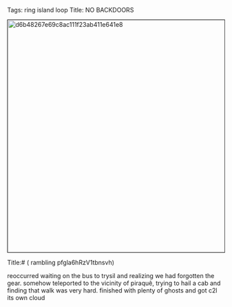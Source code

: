 Tags: ring island loop
Title: NO BACKDOORS
  
<p><img src="https://objects.hbvu.su/blotpix/2015/11/23
.jpeg" width=540 height=540 alt="d6b48267e69c8ac111f23ab411e641e8" border=1></p>
Title:# ( rambling pfgla6hRzV1tbnsvh)  
  
reoccurred waiting on the bus to trysil and realizing we had forgotten the gear. somehow teleported to the vicinity of piraquê, trying to hail a cab and finding that walk was very hard. finished with plenty of ghosts and got c2l its own cloud